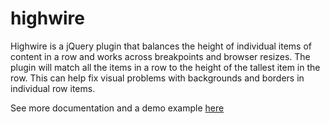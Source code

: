 highwire
========

Highwire is a jQuery plugin that balances the height of individual items of content in a row and works across breakpoints and browser resizes. The plugin will match all the items in a row to the height of the tallest item in the row. This can help fix visual problems with backgrounds and borders in individual row items.

See more documentation and a demo example [here](http://mooklateer.github.io/highwire/)
